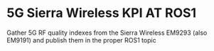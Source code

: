 # 5G Sierra Wireless KPI AT ROS1
 Gather 5G RF quality indexes from the Sierra Wireless EM9293 (also EM9191) and publish them in the proper ROS1 topic
